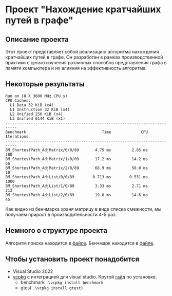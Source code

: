 # Проект "Нахождение кратчайших путей в графе"
## Описание проекта
Этот проект представляет собой реализацию алгоритма нахождения кратчайших путей в графе.
Он разработан в рамках производственной практики с целью изучения различных способов
представления графа в памяти компьютера и их влияния на эффективность алгоритма.

## Некоторые результаты
```
Run on (8 X 3600 MHz CPU s)
CPU Caches:
  L1 Data 32 KiB (x4)
  L1 Instruction 32 KiB (x4)
  L2 Unified 256 KiB (x4)
  L3 Unified 6144 KiB (x1)
---------------------------------------------------------------------------
Benchmark                                 Time             CPU   Iterations
---------------------------------------------------------------------------
BM_ShortestPath_AdjMatrix/0/0/89       4.75 ms         2.85 ms          280
BM_ShortestPath_AdjMatrix/1/0/89       17.2 ms         14.2 ms           66
BM_ShortestPath_AdjMatrix/2/0/89       68.9 ms         50.0 ms           10
BM_ShortestPath_AdjList/0/0/89        0.713 ms        0.531 ms         1000
BM_ShortestPath_AdjList/1/0/89         3.33 ms         2.71 ms          213
BM_ShortestPath_AdjList/2/0/89         19.8 ms         14.6 ms           45
```
Как видно из бенчмарка храня матрицу в виде списка смежности, мы получаем прирост в производительности 4-5 раз.

## Немного о структуре проекта
Алгоритм поиска находится в [файле](./Graph/ShortestPathManager.cpp).
Бенчмарк находится в [файле](./Benchmark/DijkstraBM.cpp).

## Чтобы установить проект понадобится
- Visual Studio 2022
- [vcpkg](https://github.com/microsoft/vcpkg) с интеграцией для visual studio. Крутой [гайд](https://www.youtube.com/watch?v=0h1lC3QHLHU) по установке.
  - benchmark 
```.\vcpkg install benchmark```  
  - gtest 
```.\vcpkg install gtest)```
